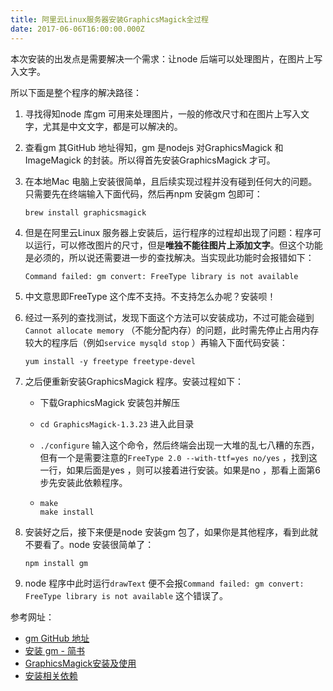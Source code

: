 ```yaml
---
title: 阿里云Linux服务器安装GraphicsMagick全过程
date: 2017-06-06T16:00:00.000Z
---
```


本次安装的出发点是需要解决一个需求：让node 后端可以处理图片，在图片上写入文字。

所以下面是整个程序的解决路径：

1. 寻找得知node 库gm 可用来处理图片，一般的修改尺寸和在图片上写入文字，尤其是中文文字，都是可以解决的。

2. 查看gm 其GitHub 地址得知，gm 是nodejs 对GraphicsMagick 和ImageMagick 的封装。所以得首先安装GraphicsMagick 才可。

3. 在本地Mac 电脑上安装很简单，且后续实现过程并没有碰到任何大的问题。只需要先在终端输入下面代码，然后再npm 安装gm 包即可：

   ```
   brew install graphicsmagick
   ```


4. 但是在阿里云Linux 服务器上安装后，运行程序的过程却出现了问题：程序可以运行，可以修改图片的尺寸，但是**唯独不能往图片上添加文字**。但这个功能是必须的，所以说还需要进一步的查找解决。当实现此功能时会报错如下：

   ```
   Command failed: gm convert: FreeType library is not available
   ```

5. 中文意思即FreeType 这个库不支持。不支持怎么办呢？安装呗！

6. 经过一系列的查找测试，发现下面这个方法可以安装成功，不过可能会碰到`Cannot allocate memory` （不能分配内存）的问题，此时需先停止占用内存较大的程序后（例如`service mysqld stop` ）再输入下面代码安装：

   ```
   yum install -y freetype freetype-devel
   ```

7. 之后便重新安装GraphicsMagick 程序。安装过程如下：

   - 下载GraphicsMagick 安装包并解压

   - `cd GraphicsMagick-1.3.23` 进入此目录

   - `./configure` 输入这个命令，然后终端会出现一大堆的乱七八糟的东西，但有一个是需要注意的`FreeType 2.0 --with-ttf=yes no/yes` ，找到这一行，如果后面是yes ，则可以接着进行安装。如果是no ，那看上面第6步先安装此依赖程序。

   - ```
     make
     make install
     ```

8. 安装好之后，接下来便是node 安装gm 包了，如果你是其他程序，看到此就不要看了。node 安装很简单了：

   ```
   npm install gm
   ```

9. node 程序中此时运行`drawText` 便不会报`Command failed: gm convert: FreeType library is not available` 这个错误了。

参考网址：

- [gm GitHub 地址](https://github.com/aheckmann/gm)
- [安装 gm - 简书](http://www.jianshu.com/p/a651258c9135)
- [GraphicsMagick安装及使用](http://www.cnblogs.com/javapro/archive/2013/04/28/3048393.html)
- [安装相关依赖](http://www.2cto.com/os/201704/635410.html)